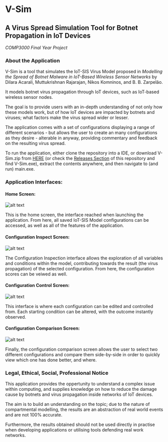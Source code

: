 # V-Sim 
## A Virus Spread Simulation Tool for Botnet Propagation in IoT Devices

*COMP3000 Final Year Project*

### About the Application

V-Sim is a tool that simulates the IoT-SIS Virus Model proposed in *Modelling the Spread of Botnet Malware in IoT-Based Wireless Sensor Networks* by Dilara Acarali, Muttukrishnan Rajarajan, Nikos Komninos, and B. B. Zarpelão.

It models botnet virus propagation through IoT devices, such as IoT-based wireless sensor nodes.

The goal is to provide users with an in-depth understanding of not only how these models work, but of how IoT devices are impacted by botnets and viruses; what factors make the virus spread wider or lesser.

The application comes with a set of configurations displaying a range of different scenarios - but allows the user to create an many configurations as they desire - alterable in anyway, providing commentary and feedback on the resulting virus spread.

To run the application, either clone the repository into a IDE, or download V-Sim.zip from <a id="raw-url" href="https://github.com/FinlayWilliams/V-Sim/releases/download/FinalRelease/V-Sim.zip">HERE</a> (or check the <a id="raw-url" href="https://github.com/FinlayWilliams/IoT_SIS_Sim/releases">Releases Section</a> of this repository and find V-Sim.exe), extract the contents anywhere, and then navigate to (and run) main.exe.

### Application Interfaces:

#### Home Screen:
![alt text](https://i.gyazo.com/7e4f2f6954523219aaf98c7fa2b9ec3b.png "Application Home Screen")

This is the home screen, the interface reached when launching the application. From here, all saved IoT-SIS Model configurations can be accessed, as well as all of the features of the application.

#### Configuration Inspect Screen:
![alt text](https://i.gyazo.com/eabae6418496adb92b8d9e98297d35de.png "Application Configuration Inspect Screen")

The Configuration Inspection interface allows the exploration of all variables and conditions within the model, contributing towards the result (the virus propagation) of the selected configuration. From here, the configuration scores can be veiwed as well.

#### Configuration Control Screen:
![alt text](https://i.gyazo.com/13e1bcfd520b96a0df793b2384333a08.png "Application Configuration Inspect Screen")

This interface is where each configuration can be edited and controlled from. Each starting condition can be altered, with the outcome instantly observed. 

#### Configuration Comparison Screen:
![alt text](https://i.gyazo.com/eb6d82d1068d56d005b947c466d4f2d6.png "Application Configuration Inspect Screen")

Finally, the configuration comparison screen allows the user to select two different configurations and compare them side-by-side in order to quickly view which one has done better, and where.


### Legal, Ethical, Social, Professional Notice

This application provides the oppertunity to understand a complex issue within computing, and supplies knowledge on how to reduce the damage cause by botnets and virus propagation inside networks of IoT devices. 

The aim is to build an understanding on the topic; due to the nature of compartmental modelling, the results are an abstraction of real world events and are not 100% accurate. 

Furthermore, the results obtained should not be used directly in practise when developing applications or utilising tools defending real work networks.
